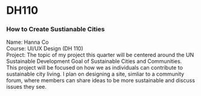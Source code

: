 # DH110

<h3>How to Create Sustianable Cities</h3>
Name: Hanna Co <br/>
Course: UI/UX Design (DH 110) <br/>
Project: The topic of my project this quarter will be centered around the UN Sustainable Development Goal of Sustainable Cities and Communities. <br/>
This project will be focused on how we as individuals can contribute to sustainable city living. I plan on designing a site, simliar to a community forum, where members can share ideas to be more sustainable and discuss issues they see.
